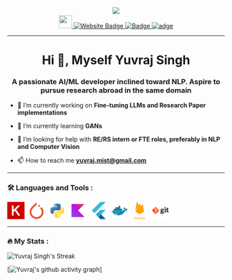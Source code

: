 <div id="header" align="center">
  <img src="https://media.giphy.com/media/M9gbBd9nbDrOTu1Mqx/giphy.gif" width="100"/>
</div>

<div id="badges" align="center">
  <a href="https://www.linkedin.com/in/yuvraj-singh9886/">
    <img src="https://cdn.simpleicons.org/linkedin/gray" width="30" height="30 alt="LinkedIn"/>
  </a>
  <a href="yuvrajsingh-mist.github.io/yuvraj-singh-portfolio.github.io/">
    <img src="https://cdn.simpleicons.org/westernunion/gray" width="30" height="30"  alt="Website Badge"/>
  </a>
  <a href="https://huggingface.co/YuvrajSingh9886">
    <img src="https://cdn.simpleicons.org/huggingface/gray" width="30" height="30"  alt="Badge"/>
  </a>
   <a href="yuvraj.mist@gmail.com">
    <img src= "https://cdn.simpleicons.org/gmail/gray" width="30" height="30"  alt="adge"/>
  </a>
</div>

---

<h1 align="center">Hi 👋, Myself Yuvraj Singh</h1>
<h3 align="center">A passionate AI/ML developer inclined toward NLP. Aspire to pursue research abroad in the same domain</h3>

- 🔭 I’m currently working on **Fine-tuning LLMs and Research Paper implementations**
- 🌱 I’m currently learning **GANs**

- 🤝 I’m looking for help with **RE/RS intern or FTE roles, preferably in NLP and Computer Vision**

- 📫 How to reach me **yuvraj.mist@gmail.com**

---

### :hammer_and_wrench: Languages and Tools :

<div>
  <img src="https://github.com/devicons/devicon/blob/master/icons/keras/keras-original.svg" title="Java" alt="Java" width="40" height="40"/>&nbsp;
  <img src="https://github.com/devicons/devicon/blob/master/icons/pytorch/pytorch-original.svg" title="React" alt="React" width="40" height="40"/>&nbsp;
  <img src="https://github.com/devicons/devicon/blob/master/icons/python/python-original.svg" title="Spring" alt="Spring" width="40" height="40"/>&nbsp;
  <img src="https://github.com/devicons/devicon/blob/master/icons/kotlin/kotlin-original.svg" title="Material UI" alt="Material UI" width="40" height="40"/>&nbsp;
  <img src="https://github.com/devicons/devicon/blob/master/icons/flutter/flutter-original.svg" title="Flutter" alt="Flutter" width="40" height="40"/>&nbsp;
  <img src="https://github.com/devicons/devicon/blob/master/icons/docker/docker-original.svg"  title="CSS3" alt="CSS" width="40" height="40"/>&nbsp;
  <img src="https://github.com/devicons/devicon/blob/master/icons/firebase/firebase-plain-wordmark.svg" title="Firebase" alt="Firebase" width="40" height="40"/>&nbsp;
  <img src="https://github.com/devicons/devicon/blob/master/icons/git/git-original-wordmark.svg" title="Git" **alt="Git" width="40" height="40"/>
</div>

---

### :fire: My Stats :

![Yuvraj Singh's Streak](https://github-readme-streak-stats.herokuapp.com/?user=yuvrajsingh-mist&theme=gotham&hide_border=true)

[![Yuvraj's github activity graph](https://github-readme-activity-graph.vercel.app/graph?username=yuvrajsingh-mist&days=45&bg_color=0c1014&color=268f77&line=268f77&point=268f77&area=true&hide_border=true)]
